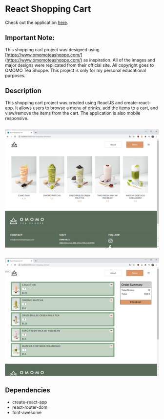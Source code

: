 # React Shopping Cart

Check out the application [here](https://ricky-ho.github.io/react-shopping-cart/).

## Important Note:

This shopping cart project was designed using [https://www.omomoteashoppe.com/](https://www.omomoteashoppe.com/) as inspiration. All of the images and major designs were replicated from their official site. All copyright goes to OMOMO Tea Shoppe. This project is only for my personal educational purposes.

## Description

This shopping cart project was created using ReactJS and create-react-app. It allows users to browse a menu of drinks, add the items to a cart, and view/remove the items from the cart. The application is also mobile responsive. 

## ![screenshot of the menu](./src/images/ss_menu.png)

## ![screenshot of the cart](./src/images/ss_cart.png)

## Dependencies

- create-react-app
- react-router-dom
- font-awesome
